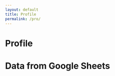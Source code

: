 ```yaml
---
layout: default
title: Profile
permalink: /pro/
---
```


# Profile





  <title>Google Sheets Data</title>
  <style>
    .card-container {
      display: grid;
      grid-template-columns: repeat(auto-fill, minmax(250px, 1fr));
      gap: 20px;
      margin-top: 20px;
    }

    .card {
      background: #fff;
      border: 1px solid #ddd;
      border-radius: 8px;
      box-shadow: 0 4px 8px rgba(0, 0, 0, 0.1);
      padding: 20px;
      display: flex;
      flex-direction: column;
      justify-content: space-between;
    }

    .card h2 {
      font-size: 18px;
      margin-bottom: 10px;
    }

    .card p {
      font-size: 16px;
      margin: 5px 0;
    }

    .card .card-header {
      font-weight: bold;
      color: #333;
      margin-bottom: 10px;
    }

    .card .card-body {
      color: #666;
    }

  </style>

  <h1>Data from Google Sheets</h1>

  <div class="card-container" id="cardContainer">
    <!-- Cards will be inserted here -->
  </div>

  <script>
    document.addEventListener('DOMContentLoaded', () => {
  // Fetch user details from localStorage
  const userLoggedIn = localStorage.getItem('userLoggedIn');
  const userEmail = localStorage.getItem('userEmail');

  if (userLoggedIn === 'true') {   
fetch('https://script.google.com/macros/s/AKfycbwGUhSttkDP3B8bUie3h_zHvoUHfZgohHofiL_EonGAyV6TNXhPbFmXiGD78DFXwzBKAA/exec') // Replace with your web app URL
      .then(response => response.json())
      .then(data => {
        // Filter the data based on the logged-in user's email
        const userData = data.filter(row => row.email === userEmail);

        // Display filtered data in cards
        displayCards(userData);
      })
      .catch(error => console.error('Error fetching data:', error));
  } else {
    console.log('User is not logged in.');
  }
});

// Function to display cards
function displayCards(data) {
  const cardContainer = document.getElementById('cardContainer');
  cardContainer.innerHTML = ''; // Clear existing cards

  if (data.length === 0) {
    cardContainer.innerHTML = '<p>No data available for this user.</p>';
    return;
  }

  data.forEach(row => {
    const card = document.createElement('div');
    card.classList.add('card');

    const cardHeader = document.createElement('div');
    cardHeader.classList.add('card-header');
    cardHeader.textContent = row.name; // Example: Display 'name' as the card header

    const cardBody = document.createElement('div');
    cardBody.classList.add('card-body');

    Object.keys(row).forEach(key => {
      if (key !== 'name') { // Skip the 'name' field if used as the header
        const p = document.createElement('p');
        p.innerHTML = `<strong>${key}:</strong> ${row[key]}`;
        cardBody.appendChild(p);
      }
    });

    card.appendChild(cardHeader);
    card.appendChild(cardBody);
    cardContainer.appendChild(card);
  });
}
  </script>
